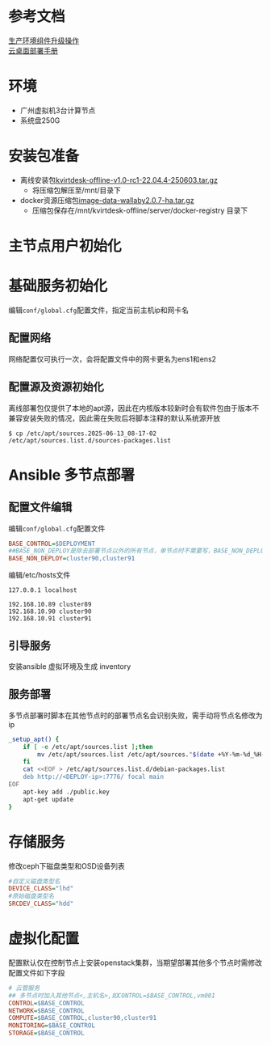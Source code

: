 # 参考文档
[生产环境组件升级操作](https://wiki.todesk.com/pages/viewpage.action?pageId=100863523)  
[云桌面部署手册](http://192.168.103.32:8888/离线部署仓库/云桌面产品部署手册-V2.0.10.pdf)
# 环境
- 广州虚拟机3台计算节点
- 系统盘250G
# 安装包准备
- 离线安装包[kvirtdesk-offline-v1.0-rc1-22.04.4-250603.tar.gz](http://192.168.103.32:8888/%E7%A6%BB%E7%BA%BF%E9%83%A8%E7%BD%B2%E4%BB%93%E5%BA%93/kvirtdesk-offline-v1.0-rc1-22.04.4-250603.tar.gz "kvirtdesk-offline-v1.0-rc1-22.04.4-250603.tar.gz")
	- 将压缩包解压至/mnt/目录下
- docker资源压缩包[image-data-wallaby2.0.7-ha.tar.gz](http://192.168.103.32:8888/离线部署仓库/image-data-wallaby2.0.7-ha.tar.gz)
	- 压缩包保存在/mnt/kvirtdesk-offline/server/docker-registry 目录下
# 主节点用户初始化
# 基础服务初始化
编辑`conf/global.cfg`配置文件，指定当前主机ip和网卡名
## 配置网络
网络配置仅可执行一次，会将配置文件中的网卡更名为ens1和ens2
## 配置源及资源初始化
离线部署包仅提供了本地的apt源，因此在内核版本较新时会有软件包由于版本不兼容安装失败的情况，因此需在失败后将脚本注释的默认系统源开放
```
$ cp /etc/apt/sources.2025-06-13_08-17-02 /etc/apt/sources.list.d/sources-packages.list
```
# Ansible 多节点部署
## 配置文件编辑
编辑`conf/global.cfg`配置文件
```ini
BASE_CONTROL=$DEPLOYMENT
##BASE_NON_DEPLOY是除去部署节点以外的所有节点，单节点时不需要写，BASE_NON_DEPLOY= 即可
BASE_NON_DEPLOY=cluster90,cluster91
```
编辑/etc/hosts文件
```
127.0.0.1 localhost

192.168.10.89 cluster89
192.168.10.90 cluster90
192.168.10.91 cluster91
```
## 引导服务
安装ansible 虚拟环境及生成 inventory
## 服务部署
多节点部署时脚本在其他节点时的部署节点名会识别失败，需手动将节点名修改为ip
```bash
_setup_apt() {
	if [ -e /etc/apt/sources.list ];then
		mv /etc/apt/sources.list /etc/apt/sources."$(date +%Y-%m-%d_%H-%M-%S)"
	fi
	cat <<EOF > /etc/apt/sources.list.d/debian-packages.list
	deb http://<DEPLOY-ip>:7776/ focal main
EOF
	apt-key add ./public.key
	apt-get update
}
```
# 存储服务
修改ceph下磁盘类型和OSD设备列表
```ini
#自定义磁盘类型名
DEVICE_CLASS="lhd"    
#原始磁盘类型名
SRCDEV_CLASS="hdd"    
```
# 虚拟化配置
配置默认仅在控制节点上安装openstack集群，当期望部署其他多个节点时需修改配置文件如下字段
```ini
# 云管服务
## 多节点时加入其他节点<,主机名>,如CONTROL=$BASE_CONTROL,vm001
CONTROL=$BASE_CONTROL
NETWORK=$BASE_CONTROL
COMPUTE=$BASE_CONTROL,cluster90,cluster91
MONITORING=$BASE_CONTROL
STORAGE=$BASE_CONTROL
```